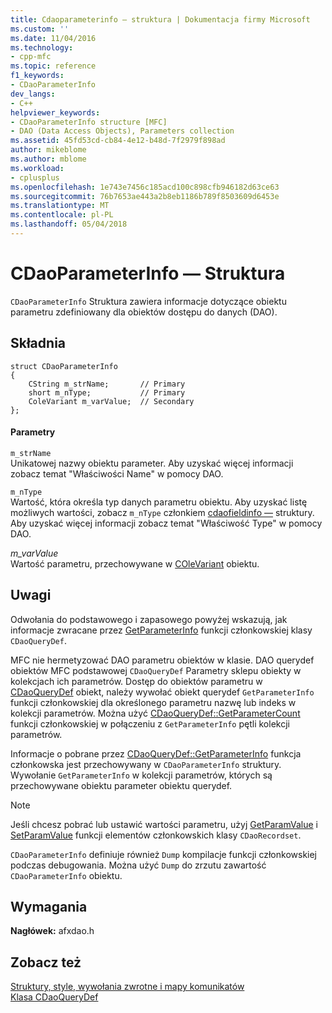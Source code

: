 ```yaml
---
title: Cdaoparameterinfo — struktura | Dokumentacja firmy Microsoft
ms.custom: ''
ms.date: 11/04/2016
ms.technology:
- cpp-mfc
ms.topic: reference
f1_keywords:
- CDaoParameterInfo
dev_langs:
- C++
helpviewer_keywords:
- CDaoParameterInfo structure [MFC]
- DAO (Data Access Objects), Parameters collection
ms.assetid: 45fd53cd-cb84-4e12-b48d-7f2979f898ad
author: mikeblome
ms.author: mblome
ms.workload:
- cplusplus
ms.openlocfilehash: 1e743e7456c185acd100c898cfb946182d63ce63
ms.sourcegitcommit: 76b7653ae443a2b8eb1186b789f8503609d6453e
ms.translationtype: MT
ms.contentlocale: pl-PL
ms.lasthandoff: 05/04/2018
---
```

# <a name="cdaoparameterinfo-structure"></a>CDaoParameterInfo — Struktura
`CDaoParameterInfo` Struktura zawiera informacje dotyczące obiektu parametru zdefiniowany dla obiektów dostępu do danych (DAO).  
  
## <a name="syntax"></a>Składnia  
  
```  
struct CDaoParameterInfo  
{  
    CString m_strName;       // Primary  
    short m_nType;           // Primary  
    ColeVariant m_varValue;  // Secondary  
};  
```  
  
#### <a name="parameters"></a>Parametry  
 `m_strName`  
 Unikatowej nazwy obiektu parameter. Aby uzyskać więcej informacji zobacz temat "Właściwości Name" w pomocy DAO.  
  
 `m_nType`  
 Wartość, która określa typ danych parametru obiektu. Aby uzyskać listę możliwych wartości, zobacz `m_nType` członkiem [cdaofieldinfo —](../../mfc/reference/cdaofieldinfo-structure.md) struktury. Aby uzyskać więcej informacji zobacz temat "Właściwość Type" w pomocy DAO.  
  
 *m_varValue*  
 Wartość parametru, przechowywane w [COleVariant](../../mfc/reference/colevariant-class.md) obiektu.  
  
## <a name="remarks"></a>Uwagi  
 Odwołania do podstawowego i zapasowego powyżej wskazują, jak informacje zwracane przez [GetParameterInfo](../../mfc/reference/cdaoquerydef-class.md#getparameterinfo) funkcji członkowskiej klasy `CDaoQueryDef`.  
  
 MFC nie hermetyzować DAO parametru obiektów w klasie. DAO querydef obiektów MFC podstawowej `CDaoQueryDef` Parametry sklepu obiekty w kolekcjach ich parametrów. Dostęp do obiektów parametru w [CDaoQueryDef](../../mfc/reference/cdaoquerydef-class.md) obiekt, należy wywołać obiekt querydef `GetParameterInfo` funkcji członkowskiej dla określonego parametru nazwę lub indeks w kolekcji parametrów. Można użyć [CDaoQueryDef::GetParameterCount](../../mfc/reference/cdaoquerydef-class.md#getparametercount) funkcji członkowskiej w połączeniu z `GetParameterInfo` pętli kolekcji parametrów.  
  
 Informacje o pobrane przez [CDaoQueryDef::GetParameterInfo](../../mfc/reference/cdaoquerydef-class.md#getparameterinfo) funkcja członkowska jest przechowywany w `CDaoParameterInfo` struktury. Wywołanie `GetParameterInfo` w kolekcji parametrów, których są przechowywane obiektu parameter obiektu querydef.  
  
> [!NOTE]
>  Jeśli chcesz pobrać lub ustawić wartości parametru, użyj [GetParamValue](../../mfc/reference/cdaorecordset-class.md#getparamvalue) i [SetParamValue](../../mfc/reference/cdaorecordset-class.md#setparamvalue) funkcji elementów członkowskich klasy `CDaoRecordset`.  
  
 `CDaoParameterInfo` definiuje również `Dump` kompilacje funkcji członkowskiej podczas debugowania. Można użyć `Dump` do zrzutu zawartość `CDaoParameterInfo` obiektu.  
  
## <a name="requirements"></a>Wymagania  
 **Nagłówek:** afxdao.h  
  
## <a name="see-also"></a>Zobacz też  
 [Struktury, style, wywołania zwrotne i mapy komunikatów](../../mfc/reference/structures-styles-callbacks-and-message-maps.md)   
 [Klasa CDaoQueryDef](../../mfc/reference/cdaoquerydef-class.md)
